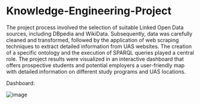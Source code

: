 # Knowledge-Engineering-Project

The project process involved the selection of suitable Linked Open Data sources, including DBpedia and WikiData. Subsequently, data was carefully cleaned and transformed, followed by the application of web scraping techniques to extract detailed information from UAS websites. The creation of a specific ontology and the execution of SPARQL queries played a central role. The project results were visualized in an interactive dashboard that offers prospective students and potential employers a user-friendly map with detailed information on different study programs and UAS locations.


Dashboard:

![image](https://github.com/user-attachments/assets/f0292293-d250-4d61-a12e-4d548e8aeef9)

